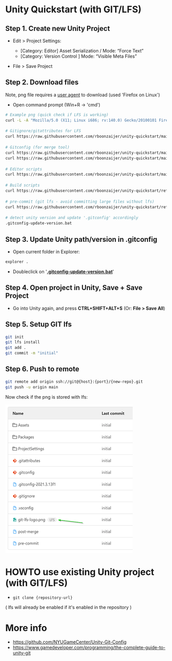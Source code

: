 # Unity Quickstart (with GIT/LFS)

## Step 1. Create new Unity Project

- Edit > Project Settings:
    - [Category: Editor] Asset Serialization / Mode: “Force Text”
    - [Category: Version Control ] Mode: “Visible Meta Files”

- File > Save Project

## Step 2. Download files

Note, png file requires a [user agent](https://www.whatismybrowser.com/guides/the-latest-user-agent/firefox) to download (used 'Firefox on Linux')

- Open command prompt (Win+R -> 'cmd')

```bash
# Example png (quick check if LFS is working)
curl -L -A "Mozilla/5.0 (X11; Linux i686; rv:140.0) Gecko/20100101 Firefox/140.0" -O https://media.githubusercontent.com/media/rboonzaijer/unity-quickstart/refs/heads/main/Project/git-lfs-logo.png

# Gitignore/gitattributes for LFS
curl https://raw.githubusercontent.com/rboonzaijer/unity-quickstart/main/Project/{.gitattributes,.gitignore} -O

# Gitconfig (for merge tool)
curl https://raw.githubusercontent.com/rboonzaijer/unity-quickstart/main/Project/{.gitconfig,.gitconfig-update-version.bat} -O
curl https://raw.githubusercontent.com/rboonzaijer/unity-quickstart/main/Project/.gitconfig---%5Brun%20update-version.bat%5D -o ".gitconfig---[run update-version.bat]"

# Editor scripts
curl https://raw.githubusercontent.com/rboonzaijer/unity-quickstart/main/Project/Assets/Editor/{UnityEditorMenuSaveAll.cs,UnityPostBuildCallbacks.cs} -o Assets\Editor\#1 --create-dirs

# Build scripts
curl https://raw.githubusercontent.com/rboonzaijer/unity-quickstart/refs/heads/main/Project/-%20Build%20Scripts/Build{-WindowsDefault,WindowsLZ4,WindowsLZ4HC,Config,Profile}.ps1 -o "- Build Scripts/Build#1.ps1" --create-dirs

# pre-commit (git lfs - avoid committing large files without lfs)
curl https://raw.githubusercontent.com/rboonzaijer/unity-quickstart/refs/heads/main/Project/-%20Git%20lfs%20check/pre-commit -o .git/hooks/pre-commit

# detect unity version and update '.gitconfig' accordingly
.gitconfig-update-version.bat
```

## Step 3. Update Unity path/version in .gitconfig

- Open current folder in Explorer:

```bash
explorer .
```

- Doubleclick on '<ins>**.gitconfig-update-version.bat**</ins>'

## Step 4. Open project in Unity, Save + Save Project

- Go into Unity again, and press **CTRL+SHIFT+ALT+S** (Or: **File > Save All**)

## Step 5. Setup GIT lfs

```bash
git init
git lfs install
git add .
git commit -m "initial"
```

## Step 6. Push to remote

```bash
git remote add origin ssh://git@{host}:{port}/{new-repo}.git
git push -u origin main
```

Now check if the png is stored with lfs:

![Example](readme-lfs.png)

# HOWTO use existing Unity project (with GIT/LFS)

- `git clone {repository-url}`

( lfs will already be enabled if it's enabled in the repository )




# More info

- https://github.com/NYUGameCenter/Unity-Git-Config
- https://www.gamedeveloper.com/programming/the-complete-guide-to-unity-git
